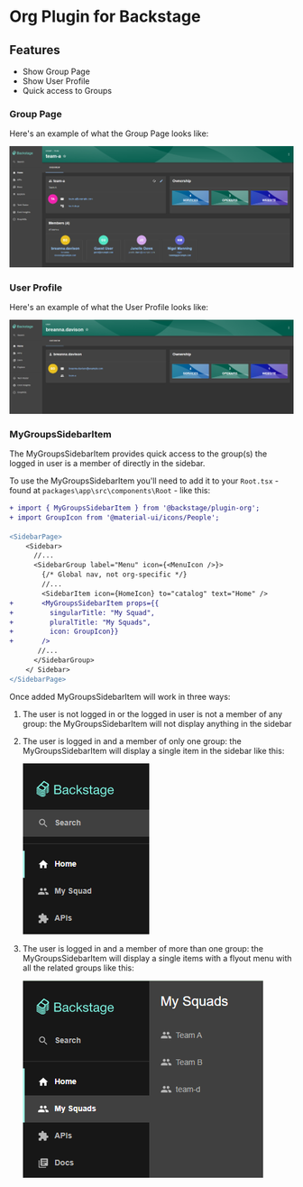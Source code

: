 # Org Plugin for Backstage

## Features

- Show Group Page
- Show User Profile
- Quick access to Groups

### Group Page

Here's an example of what the Group Page looks like:

![Group Page example](./docs/group-page-example.png)

### User Profile

Here's an example of what the User Profile looks like:

![Group Page example](./docs/user-profile-example.png)

### MyGroupsSidebarItem

The MyGroupsSidebarItem provides quick access to the group(s) the logged in user is a member of directly in the sidebar.

To use the MyGroupsSidebarItem you'll need to add it to your `Root.tsx` - found at `packages\app\src\components\Root` - like this:

```diff
+ import { MyGroupsSidebarItem } from '@backstage/plugin-org';
+ import GroupIcon from '@material-ui/icons/People';

<SidebarPage>
    <Sidebar>
      //...
      <SidebarGroup label="Menu" icon={<MenuIcon />}>
        {/* Global nav, not org-specific */}
        //...
        <SidebarItem icon={HomeIcon} to="catalog" text="Home" />
+       <MyGroupsSidebarItem props={{
+         singularTitle: "My Squad",
+         pluralTitle: "My Squads",
+         icon: GroupIcon}}
+       />
       //...
      </SidebarGroup>
    </ Sidebar>
</SidebarPage>
```

Once added MyGroupsSidebarItem will work in three ways:

1. The user is not logged in or the logged in user is not a member of any group: the MyGroupsSidebarItem will not display anything in the sidebar
2. The user is logged in and a member of only one group: the MyGroupsSidebarItem will display a single item in the sidebar like this:

   ![MyGroupsSidebarItem single example](./docs/mygroupssidebaritem-single.png)

3. The user is logged in and a member of more than one group: the MyGroupsSidebarItem will display a single items with a flyout menu with all the related groups like this:

   ![MyGroupsSidebarItem multiple example](./docs/mygroupssidebaritem-multiple.png)
